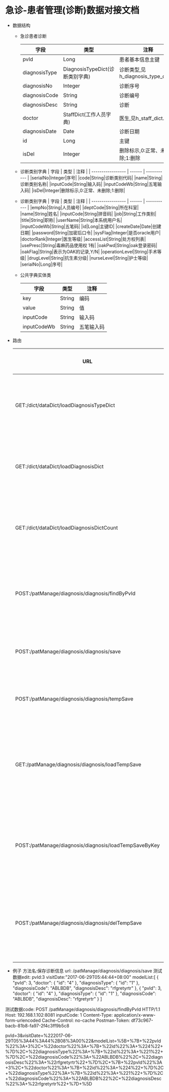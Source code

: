 # 急诊-患者管理(诊断)数据对接文档



- 数据结构

  - 急诊患者诊断

    | 字段                | 类型     | 注释          |
    | ----------------- | ------ | ----------- |
    |pvId|Long|患者基本信息主键|
	|diagnosisType|DiagnosisTypeDict(诊断类别字典)|诊断类型,见h_diagnosis_type_dict.id|
	|diagnosisNo|Integer|诊断序号|
	|diagnosisCode|String|诊断编号|
	|diagnosisDesc|String|诊断|
	|doctor|StaffDict(工作人员字典)|医生,见h_staff_dict.id|
	|diagnosisDate|Date|诊断日期|
	|id|Long|主键|
	|isDel|Integer|删除标示,0:正常、未删除;1:删除|


  - 诊断类别字典
	| 字段                | 类型     | 注释          |
    | ----------------- | ------ | ----------- |
	|serialNo|Integer|序号|
	|code|String|诊断类别代码|
	|name|String|诊断类别名称|
	|inputCode|String|输入码|
	|inputCodeWb|String|五笔输入码|
	|isDel|Integer|删除标示,0:正常、未删除;1:删除|

  - 诊断类别字典
	| 字段                | 类型     | 注释          |
    | ----------------- | ------ | ----------- |
    |empNo|String|人员编号|
	|deptCode|String|所在科室|
	|name|String|姓名|
	|inputCode|String|拼音码|
	|job|String|工作类别|
	|title|String|职称|
	|userName|String|本系统用户名|
	|inputCodeWb|String|五笔码|
	|id|Long|主键ID|
	|createDate|Date|创建日期|
	|password|String|加密后口令|
	|sysFlag|Integer|是否oracle用户|
	|doctorRank|Integer|医生等级|
	|accessList|String|处方权列表|
	|usePresc|String|毒麻药品使用权 1有|
	|oakPwd|String|oak登录密码|
	|oakFlag|String|表示为OAK的记录,Y/N|
	|operationLevel|String|手术等级|
	|drugLevel|String|抗生素分级|
	|nurseLevel|String|护士等级|
	|serialNo|Long|序号|


  - 公共字典实体类

    | 字段          | 类型     | 注释    |
    | ----------- | ------ | ----- |
    | key         | String | 编码    |
    | value       | String | 值     |
    | inputCode   | String | 输入码   |
    | inputCodeWb | String | 五笔输入码  |


- 路由

    | URL                                      | 参数                                      | 返回值        | 注释           |
    | ---------------------------------------- | --------------------------------------- | ---------- | ------------ |
    | GET:/dict/dataDict/loadDiagnosisTypeDict           | | 公共字典实体类            | 查询诊断类别字典        |
    | GET:/dict/dataDict/loadDiagnosisDict           | String inputCode(输入码),Integer startIndex(分页: 开始行数), Integer pageSize(分页: 分页数) | 公共字典实体类            | 查询疾病字典        |
    | GET:/dict/dataDict/loadDiagnosisDictCount           |String inputCode(输入码) | 数字 | 查询疾病字典总数        |
    | POST:/patManage/diagnosis/diagnosis/findByPvId| Long pvId(患者信息id) | 急诊患者诊断 | 根据患者id查询诊断     |
    | POST:/patManage/diagnosis/diagnosis/save |List<Diagnosis> modelList(急诊患者诊断), Long pvId(患者信息id)|     | 保存诊断信息  |
    | POST:/patManage/diagnosis/diagnosis/tempSave      | 公共字典实体类(注:其 inputCodeWb 属性存储医生id)   |               | 暂存常用诊断          |
    | GET:/patManage/diagnosis/diagnosis/loadTempSave   |             | 公共字典实体类          | 获取暂存常用诊断key列表   |
    | POST:/patManage/diagnosis/diagnosis/loadTempSaveByKey | String key  | 公共字典实体类          | 获取暂存常用诊断信息      |
    | POST:/patManage/diagnosis/diagnosis/delTempSave | 公共字典实体类(注:其 inputCodeWb 属性存储医生id)  |           | 删除暂存常用诊断信息      |

    

- 例子
方法名:保存诊断信息
url: /patManage/diagnosis/diagnosis/save
测试数据edit:
pvId:3
visitDate:"2017-06-29T05:44:44+08:00"
modelList:[ { "pvId": 3, "doctor": { "id": "4" }, "diagnosisType": { "id": "1" }, "diagnosisCode": "ABLBDB", "diagnosisDesc": "rfgretyrtr" }, { "pvId": 3, "doctor": { "id": "4" }, "diagnosisType": { "id": "1" }, "diagnosisCode": "ABLBDB", "diagnosisDesc": "rfgretyrtr" } ]

测试数据code:
POST /patManage/diagnosis/diagnosis/findByPvId HTTP/1.1
Host: 192.168.1.102:8081
inputCode: 1
Content-Type: application/x-www-form-urlencoded
Cache-Control: no-cache
Postman-Token: df73c967-bacb-81b8-fa97-2f4c3ff9b5c8

pvId=3&visitDate=%222017-06-29T05%3A44%3A44%2B08%3A00%22&modelList=%5B+%7B+%22pvId%22%3A+3%2C+%22doctor%22%3A+%7B+%22id%22%3A+%224%22+%7D%2C+%22diagnosisType%22%3A+%7B+%22id%22%3A+%221%22+%7D%2C+%22diagnosisCode%22%3A+%22ABLBDB%22%2C+%22diagnosisDesc%22%3A+%22rfgretyrtr%22+%7D%2C+%7B+%22pvId%22%3A+3%2C+%22doctor%22%3A+%7B+%22id%22%3A+%224%22+%7D%2C+%22diagnosisType%22%3A+%7B+%22id%22%3A+%221%22+%7D%2C+%22diagnosisCode%22%3A+%22ABLBDB%22%2C+%22diagnosisDesc%22%3A+%22rfgretyrtr%22+%7D+%5D